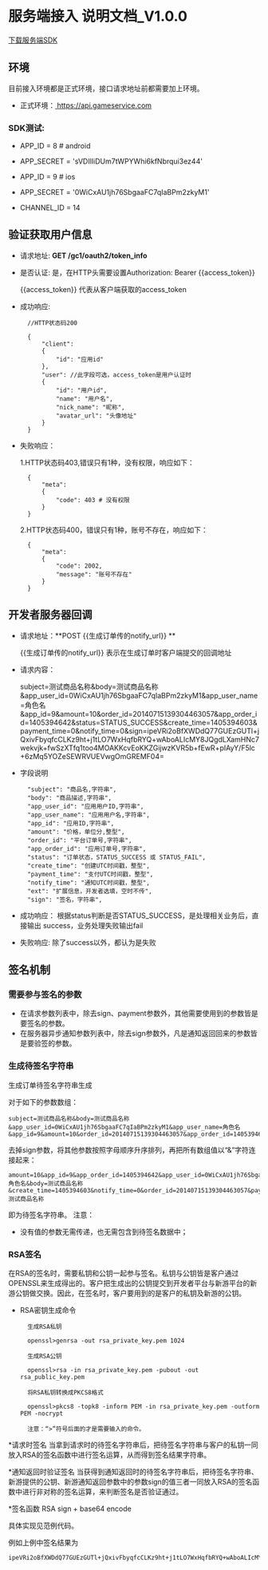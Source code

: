 
# 服务端接入 说明文档_V1.0.0 

<a href="../../static/download/sdk_server_demo_v1.0.zip" target="_blank" class="sdk-download">下载服务端SDK</a>


## 环境
目前接入环境都是正式环境，接口请求地址前都需要加上环境。

- 正式环境：[ https://api.gameservice.com ](/ "正式环境")

### SDK测试:

- APP_ID = 8  # android
- APP_SECRET = 'sVDIlIiDUm7tWPYWhi6kfNbrqui3ez44'

- APP_ID = 9  # ios
- APP_SECRET = '0WiCxAU1jh76SbgaaFC7qIaBPm2zkyM1'

- CHANNEL_ID = 14

## 验证获取用户信息

- 请求地址: **GET /gc1/oauth2/token_info**
- 是否认证: 是，在HTTP头需要设置Authorization: Bearer {{access_token}}

    {{access_token}} 代表从客户端获取的access_token
- 成功响应:

        //HTTP状态码200
        
        {
		    "client": 
		    {
		        "id": "应用id"
		    },
		    "user": //此字段可选，access_token是用户认证时
		    {
		        "id": "用户id",
		        "name": "用户名",
		        "nick_name": "昵称",
		        "avatar_url": "头像地址"
		    }
        }

- 失败响应：

	1.HTTP状态码403,错误只有1种，没有权限，响应如下：
        
        {
            "meta":
            {
                "code": 403 # 没有权限
            }
        }
        
	2.HTTP状态码400，错误只有1种，账号不存在，响应如下：
        
        {
            "meta":
            {
                "code": 2002,
                "message": "账号不存在"
            }
        }


## 开发者服务器回调
- 请求地址：**POST {{生成订单传的notify_url}} **

    {{生成订单传的notify_url}} 表示在生成订单时客户端提交的回调地址

- 请求内容：


    subject=测试商品名称&body=测试商品名称&app_user_id=0WiCxAU1jh76SbgaaFC7qIaBPm2zkyM1&app_user_name=角色名&app_id=9&amount=10&order_id=20140715139304463057&app_order_id=1405394642&status=STATUS_SUCCESS&create_time=1405394603&payment_time=0&notify_time=0&sign=ipeVRi2oBfXWDdQ77GUEzGUTl+jQxivFbyqfcCLKz9ht+j1tLO7WxHqfbRYQ+wAboALIcMY8JQgdLXamHNc7wekvjk+fwSzXTfq1too4MOAKKcvEoKKZGijwzKVR5b+fEwR+pIAyY/F5lc+6zMq5YOZeSEWRVUEVwgOmGREMF04=
    
- 字段说明

        "subject": "商品名,字符串",
        "body": "商品描述,字符串",
        "app_user_id": "应用用户ID,字符串",
        "app_user_name": "应用用户名,字符串",
        "app_id": "应用ID,字符串",
        "amount": "价格，单位分,整型",
        "order_id": "平台订单号,字符串",
        "app_order_id": "应用订单号,字符串",
        "status": "订单状态，STATUS_SUCCESS 或 STATUS_FAIL",
        "create_time": "创建UTC时间戳，整型",
        "payment_time": "支付UTC时间戳，整型",
        "notify_time": "通知UTC时间戳，整型",
        "ext": "扩展信息，开发者选填，空时不传",
        "sign": "签名，字符串",

- 成功响应：
    根据status判断是否STATUS_SUCCESS，是处理相关业务后，直接输出 success，业务处理失败输出fail
- 失败响应:
    除了success以外，都认为是失败

## 签名机制
###  需要参与签名的参数
- 在请求参数列表中，除去sign、payment参数外，其他需要使用到的参数皆是要签名的参数。
- 在服务器异步通知参数列表中，除去sign参数外，凡是通知返回回来的参数皆是要验签的参数。
### 生成待签名字符串
生成订单待签名字符串生成

对于如下的参数数组：

    subject=测试商品名称&body=测试商品名称&app_user_id=0WiCxAU1jh76SbgaaFC7qIaBPm2zkyM1&app_user_name=角色名&app_id=9&amount=10&order_id=20140715139304463057&app_order_id=1405394642&status=STATUS_SUCCESS&create_time=1405394603&payment_time=0&notify_time=0&sign=ipeVRi2oBfXWDdQ77GUEzGUTl+jQxivFbyqfcCLKz9ht+j1tLO7WxHqfbRYQ+wAboALIcMY8JQgdLXamHNc7wekvjk+fwSzXTfq1too4MOAKKcvEoKKZGijwzKVR5b+fEwR+pIAyY/F5lc+6zMq5YOZeSEWRVUEVwgOmGREMF04=

去掉sign参数，将其他参数按照字母顺序升序排列，再把所有数组值以“&”字符连接起来：
    
    amount=10&app_id=9&app_order_id=1405394642&app_user_id=0WiCxAU1jh76SbgaaFC7qIaBPm2zkyM1&app_user_name=角色名&body=测试商品名称&create_time=1405394603&notify_time=0&order_id=20140715139304463057&payment_time=0&status=STATUS_SUCCESS&subject=测试商品名称

即为待签名字符串。
注意：

* 没有值的参数无需传递，也无需包含到待签名数据中；

### RSA签名
在RSA的签名时，需要私钥和公钥一起参与签名。私钥与公钥皆是客户通过OPENSSL来生成得出的。客户把生成出的公钥提交到开发者平台与新游平台的新游公钥做交换。因此，在签名时，客户要用到的是客户的私钥及新游的公钥。


* RSA密钥生成命令

        生成RSA私钥
        
        openssl>genrsa -out rsa_private_key.pem 1024
        
        生成RSA公钥
        
        openssl>rsa -in rsa_private_key.pem -pubout -out rsa_public_key.pem
        
        将RSA私钥转换成PKCS8格式
        
        openssl>pkcs8 -topk8 -inform PEM -in rsa_private_key.pem -outform PEM -nocrypt
        
        注意：“>”符号后面的才是需要输入的命令。


*请求时签名
当拿到请求时的待签名字符串后，把待签名字符串与客户的私钥一同放入RSA的签名函数中进行签名运算，从而得到签名结果字符串。

*通知返回时验证签名
当获得到通知返回时的待签名字符串后，把待签名字符串、新游提供的公钥、新游通知返回参数中的参数sign的值三者一同放入RSA的签名函数中进行非对称的签名运算，来判断签名是否验证通过。

*签名函数
 RSA sign + base64 encode
 
 具体实现见范例代码。
 
例如上例中签名结果为

    ipeVRi2oBfXWDdQ77GUEzGUTl+jQxivFbyqfcCLKz9ht+j1tLO7WxHqfbRYQ+wAboALIcMY8JQgdLXamHNc7wekvjk+fwSzXTfq1too4MOAKKcvEoKKZGijwzKVR5b+fEwR+pIAyY/F5lc+6zMq5YOZeSEWRVUEVwgOmGREMF04=
    